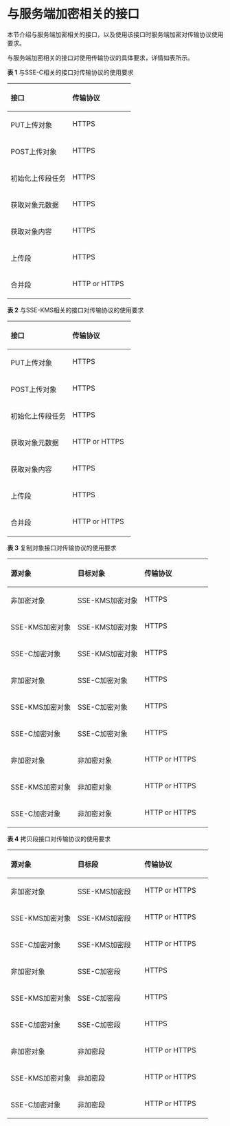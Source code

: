 # 与服务端加密相关的接口<a name="obs_04_0108"></a>

本节介绍与服务端加密相关的接口，以及使用该接口时服务端加密对传输协议使用要求。

与服务端加密相关的接口对使用传输协议的具体要求，详情如表所示。

**表 1**  与SSE-C相关的接口对传输协议的使用要求

<a name="table35212576"></a>
<table><thead align="left"><tr id="row64295802"><th class="cellrowborder" valign="top" width="50%" id="mcps1.2.3.1.1"><p id="p40577456"><a name="p40577456"></a><a name="p40577456"></a>接口</p>
</th>
<th class="cellrowborder" valign="top" width="50%" id="mcps1.2.3.1.2"><p id="p65548540"><a name="p65548540"></a><a name="p65548540"></a>传输协议</p>
</th>
</tr>
</thead>
<tbody><tr id="row7831491"><td class="cellrowborder" valign="top" width="50%" headers="mcps1.2.3.1.1 "><p id="p30371055"><a name="p30371055"></a><a name="p30371055"></a>PUT上传对象</p>
</td>
<td class="cellrowborder" valign="top" width="50%" headers="mcps1.2.3.1.2 "><p id="p44136424"><a name="p44136424"></a><a name="p44136424"></a>HTTPS</p>
</td>
</tr>
<tr id="row61683501"><td class="cellrowborder" valign="top" width="50%" headers="mcps1.2.3.1.1 "><p id="p30307651"><a name="p30307651"></a><a name="p30307651"></a>POST上传对象</p>
</td>
<td class="cellrowborder" valign="top" width="50%" headers="mcps1.2.3.1.2 "><p id="p39000666"><a name="p39000666"></a><a name="p39000666"></a>HTTPS</p>
</td>
</tr>
<tr id="row15461677"><td class="cellrowborder" valign="top" width="50%" headers="mcps1.2.3.1.1 "><p id="p44436328"><a name="p44436328"></a><a name="p44436328"></a>初始化上传段任务</p>
</td>
<td class="cellrowborder" valign="top" width="50%" headers="mcps1.2.3.1.2 "><p id="p42572791"><a name="p42572791"></a><a name="p42572791"></a>HTTPS</p>
</td>
</tr>
<tr id="row47610802"><td class="cellrowborder" valign="top" width="50%" headers="mcps1.2.3.1.1 "><p id="p31269723"><a name="p31269723"></a><a name="p31269723"></a>获取对象元数据</p>
</td>
<td class="cellrowborder" valign="top" width="50%" headers="mcps1.2.3.1.2 "><p id="p49819596"><a name="p49819596"></a><a name="p49819596"></a>HTTPS</p>
</td>
</tr>
<tr id="row45723183"><td class="cellrowborder" valign="top" width="50%" headers="mcps1.2.3.1.1 "><p id="p12590368"><a name="p12590368"></a><a name="p12590368"></a>获取对象内容</p>
</td>
<td class="cellrowborder" valign="top" width="50%" headers="mcps1.2.3.1.2 "><p id="p13186926"><a name="p13186926"></a><a name="p13186926"></a>HTTPS</p>
</td>
</tr>
<tr id="row51573475"><td class="cellrowborder" valign="top" width="50%" headers="mcps1.2.3.1.1 "><p id="p16701959"><a name="p16701959"></a><a name="p16701959"></a>上传段</p>
</td>
<td class="cellrowborder" valign="top" width="50%" headers="mcps1.2.3.1.2 "><p id="p10681402"><a name="p10681402"></a><a name="p10681402"></a>HTTPS</p>
</td>
</tr>
<tr id="row29023762"><td class="cellrowborder" valign="top" width="50%" headers="mcps1.2.3.1.1 "><p id="p2114530"><a name="p2114530"></a><a name="p2114530"></a>合并段</p>
</td>
<td class="cellrowborder" valign="top" width="50%" headers="mcps1.2.3.1.2 "><p id="p37059222"><a name="p37059222"></a><a name="p37059222"></a>HTTP or HTTPS</p>
</td>
</tr>
</tbody>
</table>

**表 2**  与SSE-KMS相关的接口对传输协议的使用要求

<a name="table48477735"></a>
<table><thead align="left"><tr id="row16353437"><th class="cellrowborder" valign="top" width="50%" id="mcps1.2.3.1.1"><p id="p49560052"><a name="p49560052"></a><a name="p49560052"></a>接口</p>
</th>
<th class="cellrowborder" valign="top" width="50%" id="mcps1.2.3.1.2"><p id="p54941238"><a name="p54941238"></a><a name="p54941238"></a>传输协议</p>
</th>
</tr>
</thead>
<tbody><tr id="row21055309"><td class="cellrowborder" valign="top" width="50%" headers="mcps1.2.3.1.1 "><p id="p27758497"><a name="p27758497"></a><a name="p27758497"></a>PUT上传对象</p>
</td>
<td class="cellrowborder" valign="top" width="50%" headers="mcps1.2.3.1.2 "><p id="p33845785"><a name="p33845785"></a><a name="p33845785"></a>HTTPS</p>
</td>
</tr>
<tr id="row36176614"><td class="cellrowborder" valign="top" width="50%" headers="mcps1.2.3.1.1 "><p id="p44624656"><a name="p44624656"></a><a name="p44624656"></a>POST上传对象</p>
</td>
<td class="cellrowborder" valign="top" width="50%" headers="mcps1.2.3.1.2 "><p id="p57827411"><a name="p57827411"></a><a name="p57827411"></a>HTTPS</p>
</td>
</tr>
<tr id="row50684653"><td class="cellrowborder" valign="top" width="50%" headers="mcps1.2.3.1.1 "><p id="p11816199"><a name="p11816199"></a><a name="p11816199"></a>初始化上传段任务</p>
</td>
<td class="cellrowborder" valign="top" width="50%" headers="mcps1.2.3.1.2 "><p id="p17588045"><a name="p17588045"></a><a name="p17588045"></a>HTTPS</p>
</td>
</tr>
<tr id="row24074685"><td class="cellrowborder" valign="top" width="50%" headers="mcps1.2.3.1.1 "><p id="p3892465"><a name="p3892465"></a><a name="p3892465"></a>获取对象元数据</p>
</td>
<td class="cellrowborder" valign="top" width="50%" headers="mcps1.2.3.1.2 "><p id="p46854278"><a name="p46854278"></a><a name="p46854278"></a>HTTP or HTTPS</p>
</td>
</tr>
<tr id="row19035324"><td class="cellrowborder" valign="top" width="50%" headers="mcps1.2.3.1.1 "><p id="p65466309"><a name="p65466309"></a><a name="p65466309"></a>获取对象内容</p>
</td>
<td class="cellrowborder" valign="top" width="50%" headers="mcps1.2.3.1.2 "><p id="p1170818"><a name="p1170818"></a><a name="p1170818"></a>HTTPS</p>
</td>
</tr>
<tr id="row10537368"><td class="cellrowborder" valign="top" width="50%" headers="mcps1.2.3.1.1 "><p id="p48220479"><a name="p48220479"></a><a name="p48220479"></a>上传段</p>
</td>
<td class="cellrowborder" valign="top" width="50%" headers="mcps1.2.3.1.2 "><p id="p13544718"><a name="p13544718"></a><a name="p13544718"></a>HTTPS</p>
</td>
</tr>
<tr id="row54793605"><td class="cellrowborder" valign="top" width="50%" headers="mcps1.2.3.1.1 "><p id="p9096996"><a name="p9096996"></a><a name="p9096996"></a>合并段</p>
</td>
<td class="cellrowborder" valign="top" width="50%" headers="mcps1.2.3.1.2 "><p id="p65768064"><a name="p65768064"></a><a name="p65768064"></a>HTTP or HTTPS</p>
</td>
</tr>
</tbody>
</table>

**表 3**  复制对象接口对传输协议的使用要求

<a name="table33646436"></a>
<table><thead align="left"><tr id="row52435709"><th class="cellrowborder" valign="top" width="33.33333333333333%" id="mcps1.2.4.1.1"><p id="p19434056"><a name="p19434056"></a><a name="p19434056"></a>源对象</p>
</th>
<th class="cellrowborder" valign="top" width="33.33333333333333%" id="mcps1.2.4.1.2"><p id="p30654716"><a name="p30654716"></a><a name="p30654716"></a>目标对象</p>
</th>
<th class="cellrowborder" valign="top" width="33.33333333333333%" id="mcps1.2.4.1.3"><p id="p4031"><a name="p4031"></a><a name="p4031"></a>传输协议</p>
</th>
</tr>
</thead>
<tbody><tr id="row326588"><td class="cellrowborder" valign="top" width="33.33333333333333%" headers="mcps1.2.4.1.1 "><p id="p26453657"><a name="p26453657"></a><a name="p26453657"></a>非加密对象</p>
</td>
<td class="cellrowborder" valign="top" width="33.33333333333333%" headers="mcps1.2.4.1.2 "><p id="p62371454"><a name="p62371454"></a><a name="p62371454"></a>SSE-KMS加密对象</p>
</td>
<td class="cellrowborder" valign="top" width="33.33333333333333%" headers="mcps1.2.4.1.3 "><p id="p18923028"><a name="p18923028"></a><a name="p18923028"></a>HTTPS</p>
</td>
</tr>
<tr id="row36089529"><td class="cellrowborder" valign="top" width="33.33333333333333%" headers="mcps1.2.4.1.1 "><p id="p37570714"><a name="p37570714"></a><a name="p37570714"></a>SSE-KMS加密对象</p>
</td>
<td class="cellrowborder" valign="top" width="33.33333333333333%" headers="mcps1.2.4.1.2 "><p id="p23329025"><a name="p23329025"></a><a name="p23329025"></a>SSE-KMS加密对象</p>
</td>
<td class="cellrowborder" valign="top" width="33.33333333333333%" headers="mcps1.2.4.1.3 "><p id="p10602835"><a name="p10602835"></a><a name="p10602835"></a>HTTPS</p>
</td>
</tr>
<tr id="row28316657"><td class="cellrowborder" valign="top" width="33.33333333333333%" headers="mcps1.2.4.1.1 "><p id="p11947857"><a name="p11947857"></a><a name="p11947857"></a>SSE-C加密对象</p>
</td>
<td class="cellrowborder" valign="top" width="33.33333333333333%" headers="mcps1.2.4.1.2 "><p id="p28252370"><a name="p28252370"></a><a name="p28252370"></a>SSE-KMS加密对象</p>
</td>
<td class="cellrowborder" valign="top" width="33.33333333333333%" headers="mcps1.2.4.1.3 "><p id="p6740635"><a name="p6740635"></a><a name="p6740635"></a>HTTPS</p>
</td>
</tr>
<tr id="row60665723"><td class="cellrowborder" valign="top" width="33.33333333333333%" headers="mcps1.2.4.1.1 "><p id="p14976516"><a name="p14976516"></a><a name="p14976516"></a>非加密对象</p>
</td>
<td class="cellrowborder" valign="top" width="33.33333333333333%" headers="mcps1.2.4.1.2 "><p id="p5138282"><a name="p5138282"></a><a name="p5138282"></a>SSE-C加密对象</p>
</td>
<td class="cellrowborder" valign="top" width="33.33333333333333%" headers="mcps1.2.4.1.3 "><p id="p13547668"><a name="p13547668"></a><a name="p13547668"></a>HTTPS</p>
</td>
</tr>
<tr id="row54820150"><td class="cellrowborder" valign="top" width="33.33333333333333%" headers="mcps1.2.4.1.1 "><p id="p11247170"><a name="p11247170"></a><a name="p11247170"></a>SSE-KMS加密对象</p>
</td>
<td class="cellrowborder" valign="top" width="33.33333333333333%" headers="mcps1.2.4.1.2 "><p id="p38605574"><a name="p38605574"></a><a name="p38605574"></a>SSE-C加密对象</p>
</td>
<td class="cellrowborder" valign="top" width="33.33333333333333%" headers="mcps1.2.4.1.3 "><p id="p40043819"><a name="p40043819"></a><a name="p40043819"></a>HTTPS</p>
</td>
</tr>
<tr id="row24850057"><td class="cellrowborder" valign="top" width="33.33333333333333%" headers="mcps1.2.4.1.1 "><p id="p66697634"><a name="p66697634"></a><a name="p66697634"></a>SSE-C加密对象</p>
</td>
<td class="cellrowborder" valign="top" width="33.33333333333333%" headers="mcps1.2.4.1.2 "><p id="p33799279"><a name="p33799279"></a><a name="p33799279"></a>SSE-C加密对象</p>
</td>
<td class="cellrowborder" valign="top" width="33.33333333333333%" headers="mcps1.2.4.1.3 "><p id="p53387097"><a name="p53387097"></a><a name="p53387097"></a>HTTPS</p>
</td>
</tr>
<tr id="row10721828"><td class="cellrowborder" valign="top" width="33.33333333333333%" headers="mcps1.2.4.1.1 "><p id="p63161731"><a name="p63161731"></a><a name="p63161731"></a>非加密对象</p>
</td>
<td class="cellrowborder" valign="top" width="33.33333333333333%" headers="mcps1.2.4.1.2 "><p id="p15826611"><a name="p15826611"></a><a name="p15826611"></a>非加密对象</p>
</td>
<td class="cellrowborder" valign="top" width="33.33333333333333%" headers="mcps1.2.4.1.3 "><p id="p6887132"><a name="p6887132"></a><a name="p6887132"></a>HTTP or HTTPS</p>
</td>
</tr>
<tr id="row61984189"><td class="cellrowborder" valign="top" width="33.33333333333333%" headers="mcps1.2.4.1.1 "><p id="p54663373"><a name="p54663373"></a><a name="p54663373"></a>SSE-KMS加密对象</p>
</td>
<td class="cellrowborder" valign="top" width="33.33333333333333%" headers="mcps1.2.4.1.2 "><p id="p65657065"><a name="p65657065"></a><a name="p65657065"></a>非加密对象</p>
</td>
<td class="cellrowborder" valign="top" width="33.33333333333333%" headers="mcps1.2.4.1.3 "><p id="p16622074"><a name="p16622074"></a><a name="p16622074"></a>HTTP or HTTPS</p>
</td>
</tr>
<tr id="row15380946"><td class="cellrowborder" valign="top" width="33.33333333333333%" headers="mcps1.2.4.1.1 "><p id="p37897133"><a name="p37897133"></a><a name="p37897133"></a>SSE-C加密对象</p>
</td>
<td class="cellrowborder" valign="top" width="33.33333333333333%" headers="mcps1.2.4.1.2 "><p id="p49768945"><a name="p49768945"></a><a name="p49768945"></a>非加密对象</p>
</td>
<td class="cellrowborder" valign="top" width="33.33333333333333%" headers="mcps1.2.4.1.3 "><p id="p4752708"><a name="p4752708"></a><a name="p4752708"></a>HTTP or HTTPS</p>
</td>
</tr>
</tbody>
</table>

**表 4**  拷贝段接口对传输协议的使用要求

<a name="table34382472"></a>
<table><thead align="left"><tr id="row5659985"><th class="cellrowborder" valign="top" width="33.33333333333333%" id="mcps1.2.4.1.1"><p id="p55805606"><a name="p55805606"></a><a name="p55805606"></a>源对象</p>
</th>
<th class="cellrowborder" valign="top" width="33.33333333333333%" id="mcps1.2.4.1.2"><p id="p23960215"><a name="p23960215"></a><a name="p23960215"></a>目标段</p>
</th>
<th class="cellrowborder" valign="top" width="33.33333333333333%" id="mcps1.2.4.1.3"><p id="p61729294"><a name="p61729294"></a><a name="p61729294"></a>传输协议</p>
</th>
</tr>
</thead>
<tbody><tr id="row34016880"><td class="cellrowborder" valign="top" width="33.33333333333333%" headers="mcps1.2.4.1.1 "><p id="p3903911"><a name="p3903911"></a><a name="p3903911"></a>非加密对象</p>
</td>
<td class="cellrowborder" valign="top" width="33.33333333333333%" headers="mcps1.2.4.1.2 "><p id="p47781403"><a name="p47781403"></a><a name="p47781403"></a>SSE-KMS加密段</p>
</td>
<td class="cellrowborder" valign="top" width="33.33333333333333%" headers="mcps1.2.4.1.3 "><p id="p45088435"><a name="p45088435"></a><a name="p45088435"></a>HTTP or HTTPS</p>
</td>
</tr>
<tr id="row3142736"><td class="cellrowborder" valign="top" width="33.33333333333333%" headers="mcps1.2.4.1.1 "><p id="p53235098"><a name="p53235098"></a><a name="p53235098"></a>SSE-KMS加密对象</p>
</td>
<td class="cellrowborder" valign="top" width="33.33333333333333%" headers="mcps1.2.4.1.2 "><p id="p17075709"><a name="p17075709"></a><a name="p17075709"></a>SSE-KMS加密段</p>
</td>
<td class="cellrowborder" valign="top" width="33.33333333333333%" headers="mcps1.2.4.1.3 "><p id="p40955168"><a name="p40955168"></a><a name="p40955168"></a>HTTP or HTTPS</p>
</td>
</tr>
<tr id="row33052193"><td class="cellrowborder" valign="top" width="33.33333333333333%" headers="mcps1.2.4.1.1 "><p id="p59981959"><a name="p59981959"></a><a name="p59981959"></a>SSE-C加密对象</p>
</td>
<td class="cellrowborder" valign="top" width="33.33333333333333%" headers="mcps1.2.4.1.2 "><p id="p26700547"><a name="p26700547"></a><a name="p26700547"></a>SSE-KMS加密段</p>
</td>
<td class="cellrowborder" valign="top" width="33.33333333333333%" headers="mcps1.2.4.1.3 "><p id="p15260666"><a name="p15260666"></a><a name="p15260666"></a>HTTP or HTTPS</p>
</td>
</tr>
<tr id="row3128272"><td class="cellrowborder" valign="top" width="33.33333333333333%" headers="mcps1.2.4.1.1 "><p id="p52063502"><a name="p52063502"></a><a name="p52063502"></a>非加密对象</p>
</td>
<td class="cellrowborder" valign="top" width="33.33333333333333%" headers="mcps1.2.4.1.2 "><p id="p56394108"><a name="p56394108"></a><a name="p56394108"></a>SSE-C加密段</p>
</td>
<td class="cellrowborder" valign="top" width="33.33333333333333%" headers="mcps1.2.4.1.3 "><p id="p4520002"><a name="p4520002"></a><a name="p4520002"></a>HTTPS</p>
</td>
</tr>
<tr id="row40680022"><td class="cellrowborder" valign="top" width="33.33333333333333%" headers="mcps1.2.4.1.1 "><p id="p6747476"><a name="p6747476"></a><a name="p6747476"></a>SSE-KMS加密对象</p>
</td>
<td class="cellrowborder" valign="top" width="33.33333333333333%" headers="mcps1.2.4.1.2 "><p id="p9674687"><a name="p9674687"></a><a name="p9674687"></a>SSE-C加密段</p>
</td>
<td class="cellrowborder" valign="top" width="33.33333333333333%" headers="mcps1.2.4.1.3 "><p id="p45452158"><a name="p45452158"></a><a name="p45452158"></a>HTTPS</p>
</td>
</tr>
<tr id="row6416241"><td class="cellrowborder" valign="top" width="33.33333333333333%" headers="mcps1.2.4.1.1 "><p id="p49953482"><a name="p49953482"></a><a name="p49953482"></a>SSE-C加密对象</p>
</td>
<td class="cellrowborder" valign="top" width="33.33333333333333%" headers="mcps1.2.4.1.2 "><p id="p19700203"><a name="p19700203"></a><a name="p19700203"></a>SSE-C加密段</p>
</td>
<td class="cellrowborder" valign="top" width="33.33333333333333%" headers="mcps1.2.4.1.3 "><p id="p52212605"><a name="p52212605"></a><a name="p52212605"></a>HTTPS</p>
</td>
</tr>
<tr id="row151399"><td class="cellrowborder" valign="top" width="33.33333333333333%" headers="mcps1.2.4.1.1 "><p id="p12263397"><a name="p12263397"></a><a name="p12263397"></a>非加密对象</p>
</td>
<td class="cellrowborder" valign="top" width="33.33333333333333%" headers="mcps1.2.4.1.2 "><p id="p53811111"><a name="p53811111"></a><a name="p53811111"></a>非加密段</p>
</td>
<td class="cellrowborder" valign="top" width="33.33333333333333%" headers="mcps1.2.4.1.3 "><p id="p63732758"><a name="p63732758"></a><a name="p63732758"></a>HTTP or HTTPS</p>
</td>
</tr>
<tr id="row36723913"><td class="cellrowborder" valign="top" width="33.33333333333333%" headers="mcps1.2.4.1.1 "><p id="p21847014"><a name="p21847014"></a><a name="p21847014"></a>SSE-KMS加密对象</p>
</td>
<td class="cellrowborder" valign="top" width="33.33333333333333%" headers="mcps1.2.4.1.2 "><p id="p24777699"><a name="p24777699"></a><a name="p24777699"></a>非加密段</p>
</td>
<td class="cellrowborder" valign="top" width="33.33333333333333%" headers="mcps1.2.4.1.3 "><p id="p60836584"><a name="p60836584"></a><a name="p60836584"></a>HTTP or HTTPS</p>
</td>
</tr>
<tr id="row10658350"><td class="cellrowborder" valign="top" width="33.33333333333333%" headers="mcps1.2.4.1.1 "><p id="p58019987"><a name="p58019987"></a><a name="p58019987"></a>SSE-C加密对象</p>
</td>
<td class="cellrowborder" valign="top" width="33.33333333333333%" headers="mcps1.2.4.1.2 "><p id="p1998484"><a name="p1998484"></a><a name="p1998484"></a>非加密段</p>
</td>
<td class="cellrowborder" valign="top" width="33.33333333333333%" headers="mcps1.2.4.1.3 "><p id="p27659547"><a name="p27659547"></a><a name="p27659547"></a>HTTP or HTTPS</p>
</td>
</tr>
</tbody>
</table>

